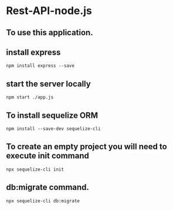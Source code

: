 # Rest-API-node.js
## To use this application.
## install express
```
npm install express --save
```
## start the server locally
```
npm start ./app.js 
```

## To install sequelize ORM
```
npm install --save-dev sequelize-cli
```
## To create an empty project you will need to execute init command
```
npx sequelize-cli init
```
## db:migrate command.
```
npx sequelize-cli db:migrate
```
